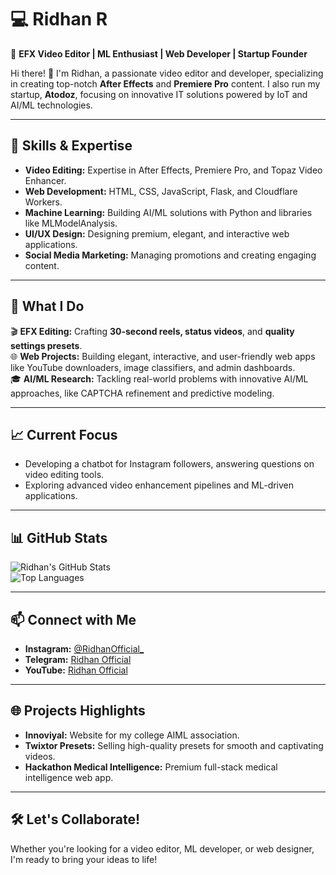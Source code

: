 # 💻 **Ridhan R**  

🎥 **EFX Video Editor | ML Enthusiast | Web Developer | Startup Founder**  

Hi there! 👋 I'm Ridhan, a passionate video editor and developer, specializing in creating top-notch **After Effects** and **Premiere Pro** content. I also run my startup, **Atodoz**, focusing on innovative IT solutions powered by IoT and AI/ML technologies.  

---

## 🔧 **Skills & Expertise**  
- **Video Editing:** Expertise in After Effects, Premiere Pro, and Topaz Video Enhancer.  
- **Web Development:** HTML, CSS, JavaScript, Flask, and Cloudflare Workers.  
- **Machine Learning:** Building AI/ML solutions with Python and libraries like MLModelAnalysis.  
- **UI/UX Design:** Designing premium, elegant, and interactive web applications.  
- **Social Media Marketing:** Managing promotions and creating engaging content.  

---

## 🌟 **What I Do**  
🎬 **EFX Editing:** Crafting **30-second reels, status videos**, and **quality settings presets**.  
🌐 **Web Projects:** Building elegant, interactive, and user-friendly web apps like YouTube downloaders, image classifiers, and admin dashboards.  
🎓 **AI/ML Research:** Tackling real-world problems with innovative AI/ML approaches, like CAPTCHA refinement and predictive modeling.  

---

## 📈 **Current Focus**  
- Developing a chatbot for Instagram followers, answering questions on video editing tools.  
- Exploring advanced video enhancement pipelines and ML-driven applications.  

---

## 📊 **GitHub Stats**  

![Ridhan's GitHub Stats](https://github-readme-stats.vercel.app/api?username=ridhanofficial&show_icons=true&theme=radical)  
![Top Languages](https://github-readme-stats.vercel.app/api/top-langs/?username=ridhanofficial&layout=compact&theme=radical)  

---

## 📫 **Connect with Me**  
- **Instagram:** [@RidhanOfficial_](https://instagram.com/RidhanOfficial_)  
- **Telegram:** [Ridhan Official](https://t.me/RidhanOfficial)  
- **YouTube:** [Ridhan Official](https://youtube.com/RidhanOfficial)  

---

## 🌐 **Projects Highlights**  
- **Innoviyal:** Website for my college AIML association.  
- **Twixtor Presets:** Selling high-quality presets for smooth and captivating videos.  
- **Hackathon Medical Intelligence:** Premium full-stack medical intelligence web app.  

---

## 🛠️ **Let's Collaborate!**  
Whether you're looking for a video editor, ML developer, or web designer, I'm ready to bring your ideas to life!
